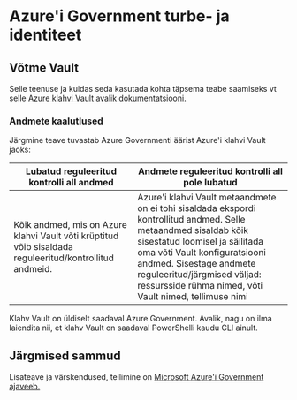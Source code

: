 <properties
    pageTitle="Azure'i valitsuse dokumentidele | Microsoft Azure'i"
    description="See pakub võrdlus funktsioonid ja juhiseid Azure'i valitsuse rakenduste arendamise kohta"
    services="Azure-Government"
    cloud="gov"
    documentationCenter=""
    authors="ryansoc"
    manager="zakramer"
    editor=""/>

<tags
    ms.service="multiple"
    ms.devlang="na"
    ms.topic="article"
    ms.tgt_pltfrm="na"
    ms.workload="azure-government"
    ms.date="10/12/2016"
    ms.author="ryansoc"/>


#  <a name="azure-government-security-and-identity"></a>Azure'i Government turbe- ja identiteet

##  <a name="key-vault"></a>Võtme Vault
Selle teenuse ja kuidas seda kasutada kohta täpsema teabe saamiseks vt selle <a href="https://azure.microsoft.com/documentation/services/key-vault">Azure klahvi Vault avalik dokumentatsiooni.</a>

### <a name="data-considerations"></a>Andmete kaalutlused
Järgmine teave tuvastab Azure Governmenti äärist Azure'i klahvi Vault jaoks:

| Lubatud reguleeritud kontrolli all andmed | Andmete reguleeritud kontrolli all pole lubatud |
|--------------------------------------------------------------------------------------|-----------------------------------------------------------------------------------------------------------------------------------------------------------------------------------------------------------------------------------------------------------------------------------------------------------------|
| Kõik andmed, mis on Azure klahvi Vault võti krüptitud võib sisaldada reguleeritud/kontrollitud andmeid. | Azure'i klahvi Vault metaandmete on ei tohi sisaldada ekspordi kontrollitud andmed. Selle metaandmed sisaldab kõik sisestatud loomisel ja säilitada oma võti Vault konfiguratsiooni andmed.  Sisestage andmete reguleeritud/järgmised väljad: ressursside rühma nimed, võti Vault nimed, tellimuse nimi |

Klahv Vault on üldiselt saadaval Azure Government. Avalik, nagu on ilma laiendita nii, et klahv Vault on saadaval PowerShelli kaudu CLI ainult.

## <a name="next-steps"></a>Järgmised sammud

Lisateave ja värskendused, tellimine on <a href="https://blogs.msdn.microsoft.com/azuregov/">Microsoft Azure'i Government ajaveeb.</a>
